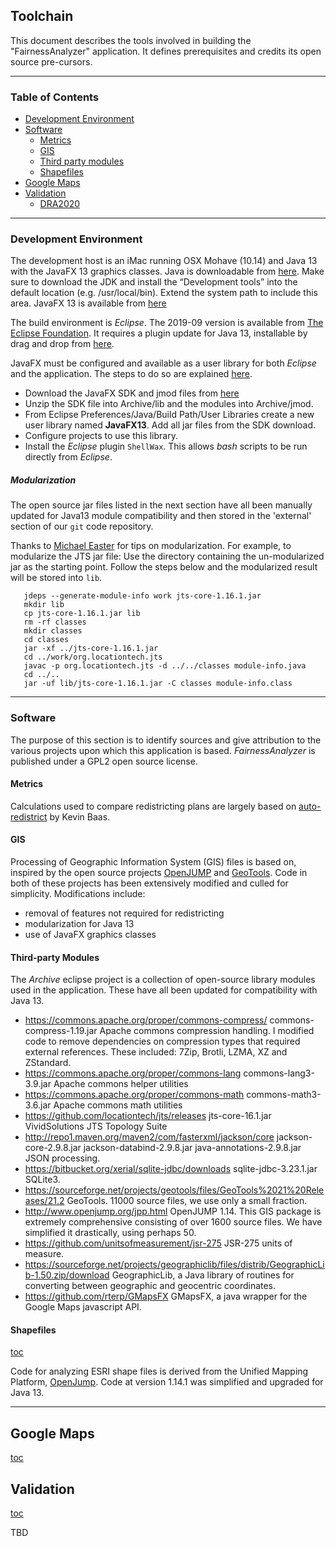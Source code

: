 ## Toolchain

This document describes the tools involved in building the "FairnessAnalyzer" application. It defines prerequisites and credits its open source pre-cursors.


***
### Table of Contents <a id="table-of-contents"></a>
  * [Development Environment](#Development)
  * [Software](#software)
    * [Metrics](#metrics)
    * [GIS](#jump)
    * [Third party modules](#jarfiles)
    * [Shapefiles](#shapefiles)  
  * [Google Maps](#maps)
  * [Validation](#validation)
    * [DRA2020](#DRA2020)

***
### Development Environment <a id="Development"/>

The development host is an iMac running OSX Mohave (10.14) and Java 13 with the JavaFX 13 graphics classes. Java is downloadable from [here](https://www.oracle.com/technetwork/java/javase/downloads/jdk13-downloads-5672538.html). Make sure to download the JDK and install the “Development tools” into the default location (e.g. /usr/local/bin). Extend the system path to include this area. JavaFX 13 is available from [here](https://openjfx.io/)

The build environment is *Eclipse*. The 2019-09 version is available from [The Eclipse Foundation](https://www.eclipse.org/downloads/packages/). It requires a plugin update for Java 13, installable by drag and drop from [here](https://marketplace.eclipse.org/content/java-13-support-eclipse-2019-09-413).

JavaFX must be configured and available as a user library for both *Eclipse* and the application. The steps to do so are explained [here](https://stackoverflow.com/questions/52144931/how-to-add-javafx-runtime-to-eclipse-in-java-11).
  * Download the JavaFX SDK and jmod files from [here](https://gluonhq.com/products/javafx)
  * Unzip the SDK file into Archive/lib and the modules into Archive/jmod.
  * From Eclipse Preferences/Java/Build Path/User Libraries create a new user library named __JavaFX13__. Add all jar files from the SDK download.
  * Configure projects to use this library.
  * Install the *Eclipse* plugin `ShellWax`. This allows *bash* scripts to be run directly from *Eclipse*.

##### Modularization
The open source jar files listed in the next section have all been manually updated for Java13 module compatibility and then stored in the 'external' section of our `git` code repository.

  Thanks to [Michael Easter](https://github.com/codetojoy/easter_eggs_for_java_9/blob/master/egg_34_stack_overflow_47727869/run.sh) for tips on modularization.  For example, to modularize the JTS jar file:
  Use the directory containing the un-modularized jar as the starting point. Follow the steps below and the  modularized result will be stored into ``lib``.
  ```
     jdeps --generate-module-info work jts-core-1.16.1.jar
     mkdir lib
     cp jts-core-1.16.1.jar lib
     rm -rf classes
     mkdir classes
     cd classes
     jar -xf ../jts-core-1.16.1.jar
     cd ../work/org.locationtech.jts
     javac -p org.locationtech.jts -d ../../classes module-info.java
     cd ../..
     jar -uf lib/jts-core-1.16.1.jar -C classes module-info.class
  ```
***
### Software <a id="software"/>
The purpose of this section is to identify sources and give attribution to the various projects upon which this application is based. *FairnessAnalyzer* is published under a GPL2 open source license.

#### Metrics  <a id="metrics"></a>

Calculations used to compare redistricting plans are largely based on [auto-redistrict](http://autoredistrict.org/) by Kevin Baas.

#### GIS  <a id="jump"></a>
Processing of Geographic Information System (GIS) files is based on, inspired by the open source projects
[OpenJUMP](http://www.openjump.org) and  [GeoTools](https://sourceforge.net/projects/geotools).
Code in both of these projects has been extensively modified and culled for simplicity.
Modifications include:
  * removal of features not required for redistricting
  * modularization for Java 13
  * use of JavaFX graphics classes

#### Third-party Modules  <a id="jarfiles"></a>
The *Archive* eclipse project is a collection of open-source library modules
used in the application. These have all been updated for compatibility with
Java 13.

* https://commons.apache.org/proper/commons-compress/ commons-compress-1.19.jar Apache commons compression handling. I modified code to remove dependencies on compression types that required external references. These included: 7Zip, Brotli, LZMA, XZ and ZStandard.
*  https://commons.apache.org/proper/commons-lang commons-lang3-3.9.jar Apache commons helper utilities
*  https://commons.apache.org/proper/commons-math commons-math3-3.6.jar Apache commons math utilities
* https://github.com/locationtech/jts/releases jts-core-16.1.jar VividSolutions JTS Topology Suite
* http://repo1.maven.org/maven2/com/fasterxml/jackson/core jackson-core-2.9.8.jar jackson-databind-2.9.8.jar java-annotations-2.9.8.jar JSON processing.
* https://bitbucket.org/xerial/sqlite-jdbc/downloads sqlite-jdbc-3.23.1.jar SQLite3.
* https://sourceforge.net/projects/geotools/files/GeoTools%2021%20Releases/21.2 GeoTools. 11000 source files, we use only a small fraction.
* http://www.openjump.org/jpp.html OpenJUMP 1.14. This GIS package is extremely comprehensive consisting of over 1600 source files. We have simplified it drastically, using perhaps 50.
* https://github.com/unitsofmeasurement/jsr-275 JSR-275 units of measure.
* https://sourceforge.net/projects/geographiclib/files/distrib/GeographicLib-1.50.zip/download GeographicLib, a Java library of routines for converting between geographic and geocentric coordinates.
* https://github.com/rterp/GMapsFX GMapsFX, a java wrapper for the Google Maps javascript API.

#### Shapefiles <a id="shapefiles"></a>
[toc](#table-of-contents)

Code for analyzing ESRI shape files is derived from the Unified Mapping Platform, [OpenJump](https://sourceforge.net/projects/jump-pilot/files/latest/download). Code at version 1.14.1 was simplified and upgraded for Java 13.
***
## Google Maps <a id="maps"/>
[toc](#table-of-contents)

## Validation <a id="validation"/>
[toc](#table-of-contents)

TBD
